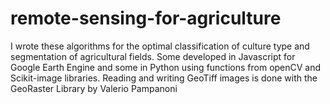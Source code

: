# remote-sensing-for-agriculture
I wrote these algorithms for the optimal classification of culture type and segmentation of agricultural fields. Some developed in Javascript for Google Earth Engine and some in Python using functions from openCV and Scikit-image libraries. Reading and writing GeoTiff images is done with the GeoRaster Library by Valerio Pampanoni
